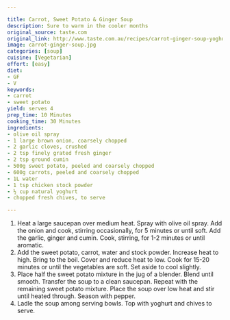 ```yaml
---

title: Carrot, Sweet Potato & Ginger Soup
description: Sure to warm in the cooler months
original_source: taste.com
original_link: http://www.taste.com.au/recipes/carrot-ginger-soup-yoghurt/013d824b-b334-4a29-b9eb-2490776e60a1
image: carrot-ginger-soup.jpg
categories: [soup]
cuisine: [Vegetarian]
effort: [easy]
diet:
- GF
- V
keywords:
- carrot
- sweet potato
yield: serves 4
prep_time: 10 Minutes
cooking_time: 30 Minutes
ingredients:
- olive oil spray
- 1 large brown onion, coarsely chopped
- 2 garlic cloves, crushed
- 2 tsp finely grated fresh ginger
- 2 tsp ground cumin
- 500g sweet potato, peeled and coarsely chopped
- 600g carrots, peeled and coarsely chopped
- 1L water
- 1 tsp chicken stock powder
- ½ cup natural yoghurt
- chopped fresh chives, to serve

---
```


1. Heat a large saucepan over medium heat. Spray with olive oil spray. Add the onion and cook, stirring occasionally, for 5 minutes or until soft. Add the garlic, ginger and cumin. Cook, stirring, for 1-2 minutes or until aromatic.
2. Add the sweet potato, carrot, water and stock powder. Increase heat to high. Bring to the boil. Cover and reduce heat to low. Cook for 15-20 minutes or until the vegetables are soft. Set aside to cool slightly.
3. Place half the sweet potato mixture in the jug of a blender. Blend until smooth. Transfer the soup to a clean saucepan. Repeat with the remaining sweet potato mixture. Place the soup over low heat and stir until heated through. Season with pepper.
4. Ladle the soup among serving bowls. Top with yoghurt and chives to serve.
